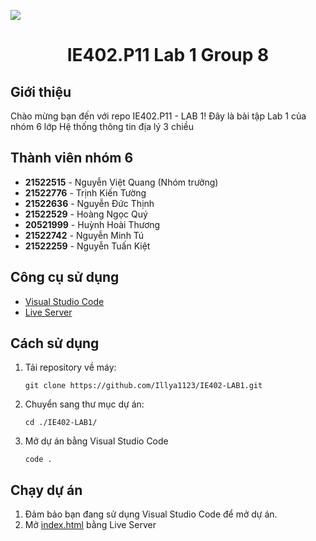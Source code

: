 <p align="center">
  <img src="https://www.uit.edu.vn/sites/vi/files/banner_uit.png" style="display: block; margin: 0 auto">
</p>

<h1 align="center"><b>IE402.P11 Lab 1 Group 8</b> </h1>

## Giới thiệu

Chào mừng bạn đến với repo IE402.P11 - LAB 1! Đây là bài tập Lab 1 của nhóm 6 lớp Hệ thống thông tin địa lý 3 chiều

## Thành viên nhóm 6

- **21522515** - Nguyễn Việt Quang (Nhóm trưởng)
- **21522776** - Trịnh Kiến Tường
- **21522636** - Nguyễn Đức Thịnh
- **21522529** - Hoàng Ngọc Quý
- **20521999** - Huỳnh Hoài Thương
- **21522742** - Nguyễn Minh Tú
- **21522259** - Nguyễn Tuấn Kiệt

## Công cụ sử dụng

- [Visual Studio Code](https://code.visualstudio.com/Download)
- [Live Server](https://marketplace.visualstudio.com/items?itemName=ritwickdey.LiveServer)

## Cách sử dụng

1. Tải repository về máy:
   ```
   git clone https://github.com/Illya1123/IE402-LAB1.git
   ```
2. Chuyển sang thư mục dự án:
   ```
   cd ./IE402-LAB1/
   ```
3. Mở dự án bằng Visual Studio Code
   ```
   code .
   ```

## Chạy dự án

1. Đảm bảo bạn đang sử dụng Visual Studio Code để mở dự án.
2. Mở [index.html](./index.html) bằng Live Server
